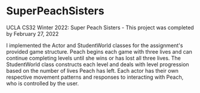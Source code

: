 # SuperPeachSisters
UCLA CS32 Winter 2022: Super Peach Sisters - This project was completed by February 27, 2022

I implemented the Actor and StudentWorld classes for the assignment's provided game structure. Peach begins each game with three lives and 
can continue completing levels until she wins or has lost all three lives. The StudentWorld class constructs each level and deals
with level progression based on the number of lives Peach has left. Each actor has their own respective movement patterns and
responses to interacting with Peach, who is controlled by the user.
